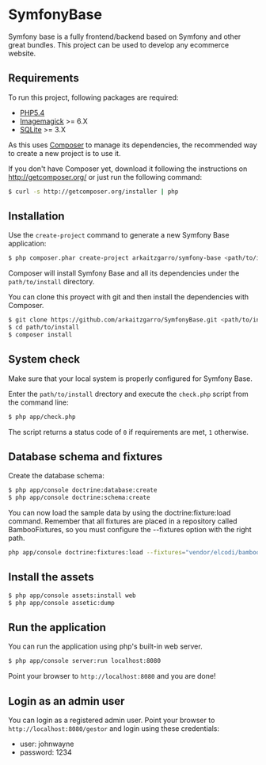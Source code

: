 SymfonyBase
===========

Symfony base is a fully frontend/backend based on Symfony and other great bundles. This project can be used to develop any ecommerce website.

Requirements
------------

To run this project, following packages are required:

* [PHP5.4](http://php.net/releases/5_4_0.php)
* [Imagemagick](http://www.imagemagick.org/) >= 6.X
* [SQLite](http://www.sqlite.org/) >= 3.X

As this uses [Composer][1] to manage its dependencies, the recommended way to create a new project is to use it.

If you don't have Composer yet, download it following the instructions on http://getcomposer.org/ or just run the following command:

```bash
$ curl -s http://getcomposer.org/installer | php
```

Installation
------------

Use the `create-project` command to generate a new Symfony Base application:

```bash
$ php composer.phar create-project arkaitzgarro/symfony-base <path/to/install> dev-master
```

Composer will install Symfony Base and all its dependencies under the `path/to/install` directory.

You can clone this proyect with git and then install the dependencies with Composer.

```bash
$ git clone https://github.com/arkaitzgarro/SymfonyBase.git <path/to/install>
$ cd path/to/install
$ composer install
```


System check
------------

Make sure that your local system is properly configured for Symfony Base.

Enter the `path/to/install` drectory and execute the `check.php` script from the
command line:

```bash
$ php app/check.php
```

The script returns a status code of `0` if requirements are met, `1` otherwise.

Database schema and fixtures
----------------------------

Create the database schema:

```bash
$ php app/console doctrine:database:create
$ php app/console doctrine:schema:create
```

You can now load the sample data by using the doctrine:fixture:load command. Remember that all fixtures are placed in a repository called BambooFixtures, so you must configure the --fixtures option with the right path.

```bash
php app/console doctrine:fixtures:load --fixtures="vendor/elcodi/bamboo-fixtures"
```

Install the assets
------------------

```bash
$ php app/console assets:install web
$ php app/console assetic:dump
```

Run the application
-------------------

You can run the application using php's built-in web server.

```bash
$ php app/console server:run localhost:8080
```

Point your browser to `http://localhost:8080` and you are done!


Login as an admin user
----------------------

You can login as a registered admin user. Point your browser to `http://localhost:8080/gestor` and login using these credentials:

* user: johnwayne
* password: 1234

[1]:  http://getcomposer.org/